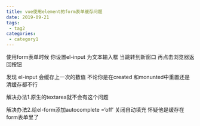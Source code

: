 ```yaml
---
title: vue使用element的form表单缓存问题
date: 2019-09-21
tags:
 - tag2
categories:
 - category1
---
```


<!--
 * @Descripttion: ----描述----
 * @version: 1.0
 * @Author: 张鹏
 * @Date: 2021-12-06 08:45:24
 * @LastEditors: 张鹏
 * @LastEditTime: 2021-12-29 15:23:18
-->


使用form表单时候 你设置el-input 为文本输入框  当跳转到新窗口 再点击浏览器返回按钮 

发现 el-input 会缓存上一次的数值 不论你是在created 和monunted中重置还是清缓存都不行

解决办法1.原生的textarea就不会有这个问题

解决办法2.给el-form添加autocomplete =‘off’ 关闭自动填充 怀疑他是缓存在form表单里了 
